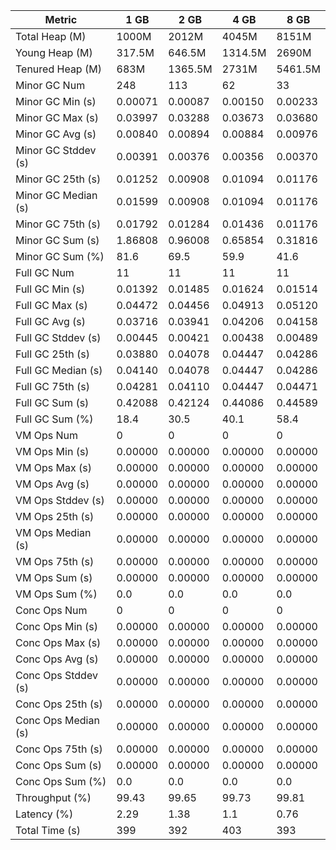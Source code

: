 | Metric | 1 GB | 2 GB | 4 GB | 8 GB |
|------|----|----|----|----|
| Total Heap (M) | 1000M | 2012M | 4045M | 8151M |
| Young Heap (M) | 317.5M | 646.5M | 1314.5M | 2690M |
| Tenured Heap (M) | 683M | 1365.5M | 2731M | 5461.5M |
| Minor GC Num | 248 | 113 | 62 | 33 |
| Minor GC Min (s) | 0.00071 | 0.00087 | 0.00150 | 0.00233 |
| Minor GC Max (s) | 0.03997 | 0.03288 | 0.03673 | 0.03680 |
| Minor GC Avg (s) | 0.00840 | 0.00894 | 0.00884 | 0.00976 |
| Minor GC Stddev (s) | 0.00391 | 0.00376 | 0.00356 | 0.00370 |
| Minor GC 25th (s) | 0.01252 | 0.00908 | 0.01094 | 0.01176 |
| Minor GC Median (s) | 0.01599 | 0.00908 | 0.01094 | 0.01176 |
| Minor GC 75th (s) | 0.01792 | 0.01284 | 0.01436 | 0.01176 |
| Minor GC Sum (s) | 1.86808 | 0.96008 | 0.65854 | 0.31816 |
| Minor GC Sum (%) | 81.6 | 69.5 | 59.9 | 41.6 |
| Full GC Num | 11 | 11 | 11 | 11 |
| Full GC Min (s) | 0.01392 | 0.01485 | 0.01624 | 0.01514 |
| Full GC Max (s) | 0.04472 | 0.04456 | 0.04913 | 0.05120 |
| Full GC Avg (s) | 0.03716 | 0.03941 | 0.04206 | 0.04158 |
| Full GC Stddev (s) | 0.00445 | 0.00421 | 0.00438 | 0.00489 |
| Full GC 25th (s) | 0.03880 | 0.04078 | 0.04447 | 0.04286 |
| Full GC Median (s) | 0.04140 | 0.04078 | 0.04447 | 0.04286 |
| Full GC 75th (s) | 0.04281 | 0.04110 | 0.04447 | 0.04471 |
| Full GC Sum (s) | 0.42088 | 0.42124 | 0.44086 | 0.44589 |
| Full GC Sum (%) | 18.4 | 30.5 | 40.1 | 58.4 |
| VM Ops Num | 0 | 0 | 0 | 0 |
| VM Ops Min (s) | 0.00000 | 0.00000 | 0.00000 | 0.00000 |
| VM Ops Max (s) | 0.00000 | 0.00000 | 0.00000 | 0.00000 |
| VM Ops Avg (s) | 0.00000 | 0.00000 | 0.00000 | 0.00000 |
| VM Ops Stddev (s) | 0.00000 | 0.00000 | 0.00000 | 0.00000 |
| VM Ops 25th (s) | 0.00000 | 0.00000 | 0.00000 | 0.00000 |
| VM Ops Median (s) | 0.00000 | 0.00000 | 0.00000 | 0.00000 |
| VM Ops 75th (s) | 0.00000 | 0.00000 | 0.00000 | 0.00000 |
| VM Ops Sum (s) | 0.00000 | 0.00000 | 0.00000 | 0.00000 |
| VM Ops Sum (%) | 0.0 | 0.0 | 0.0 | 0.0 |
| Conc Ops Num | 0 | 0 | 0 | 0 |
| Conc Ops Min (s) | 0.00000 | 0.00000 | 0.00000 | 0.00000 |
| Conc Ops Max (s) | 0.00000 | 0.00000 | 0.00000 | 0.00000 |
| Conc Ops Avg (s) | 0.00000 | 0.00000 | 0.00000 | 0.00000 |
| Conc Ops Stddev (s) | 0.00000 | 0.00000 | 0.00000 | 0.00000 |
| Conc Ops 25th (s) | 0.00000 | 0.00000 | 0.00000 | 0.00000 |
| Conc Ops Median (s) | 0.00000 | 0.00000 | 0.00000 | 0.00000 |
| Conc Ops 75th (s) | 0.00000 | 0.00000 | 0.00000 | 0.00000 |
| Conc Ops Sum (s) | 0.00000 | 0.00000 | 0.00000 | 0.00000 |
| Conc Ops Sum (%) | 0.0 | 0.0 | 0.0 | 0.0 |
| Throughput (%) | 99.43 | 99.65 | 99.73 | 99.81 |
| Latency (%) | 2.29 | 1.38 | 1.1 | 0.76 |
| Total Time (s) | 399 | 392 | 403 | 393 |
